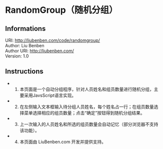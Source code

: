 RandomGroup（随机分组）
========================

Informations
------------------------
URI: http://liubenben.com/code/randomgroup/ <br>
Author: Liu Benben <br>
Author URI: http://liubenben.com/ <br>
Version: 1.0 <br>

Instructions
------------------------
* 1. 本页面是一个自动分组程序，针对人员姓名和组员数量进行随机分组，主要采用JavsScript语言实现。<br>
* 2. 在左侧输入文本框输入待分组人员姓名，每个姓名占一行；在组员数量选择菜单选择相应的组员数量；点击“确定”按钮得到随机分组结果。<br>
* 3. 上一次输入的人员姓名和所选的组员数量会自动记忆（部分浏览器不支持该功能）。<br>
* 4. 本页面由 LiuBenben.com 开发并提供支持。<br>
